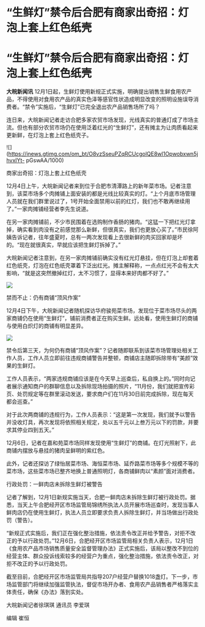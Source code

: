 # “生鲜灯”禁令后合肥有商家出奇招：灯泡上套上红色纸壳

# “生鲜灯”禁令后合肥有商家出奇招：灯泡上套上红色纸壳

**大皖新闻讯**
12月1日起，生鲜灯使用新规正式实施，明确提出销售生鲜食用农产品，不得使用对食用农产品的真实色泽等感官性状造成明显改变的照明设施误导消费者。“禁令”实施后，“生鲜灯”已完全退出农产品销售场所了吗？

连日来，大皖新闻记者走访合肥多家农贸市场发现，光线真实的普通灯成了市场主流。但也有部分农贸市场仍在使用泛着红光的“生鲜灯”，还有摊主为让肉质看起来更新鲜，在灯泡上套上红色纸壳子。

![](https://inews.gtimg.com/om_bt/O8vzSseuPZqRCUcgolQE8wl1Opwobxwn5jhvxIYt-
pGswAA/1000)

商家出奇招：灯泡上套上红色纸壳

12月4日上午，大皖新闻记者来到位于合肥市清潭路上的新年菜市场。记者注意到，该菜市场多个肉摊铺上面安装的都是光线比较真实的灯。“上个月底市场管理人员就在我们群里说过了，1号开始全面禁用以前的红灯，我们也不敢再继续用了。”一家肉摊铺经营者李先生说道。

在另一家肉摊铺前，不少市民围着在选购制作香肠的猪肉。“这猛一下把红光灯拿掉，确实看到肉没有之前感觉那么新鲜，但很真实，我们也更放心买了。”市民徐阿姨告诉记者，往年盛夏时，总有一两次发现看上去很新鲜的肉买回家却是坏的。“现在就很真实，早就应该把生鲜灯拆掉了。”

大皖新闻记者注意到，在另一家肉摊铺前确实没有红光灯悬挂，但在灯泡上却套着红色纸壳，灯泡在红色纸壳罩着下泛出红光。摊主解释称，一点点红光不会有太大影响，“就是这突然撤掉红灯，太不习惯了，显得本来好肉都不好了。”

![](https://inews.gtimg.com/om_bt/O1v-q9newE2jAhaagM3fZaC_fY59AafSrfBs466USB9AAAA/1000)

禁而不止：仍有商铺“顶风作案”

12月4日下午，大皖新闻记者随机探访华府骏苑菜市场，发现位于菜市场尽头的两家商铺仍在使用“生鲜灯”，铺前消费者正在购买生鲜。远处看，使用生鲜灯的商铺与使用白炽灯的商铺有明显差异。

![](https://inews.gtimg.com/om_bt/OmWSvDr7t9aaiOTatvRT_QobOYPVZwqiCyRnRp2boiL1cAA/1000)

禁令后第三天，为何仍有商铺“顶风作案”？记者随即联系到该菜市场管理处相关工作人员，工作人员立即前往违规商铺警告并整顿，商铺店主随即拆除带有“美颜”效果的生鲜灯。

工作人员表示，“两家违规商铺应该是在今天早上巡查后，私自换上的。”同时向记者展示通知商户的群聊信息以及拆除现场拍摄的照片，“11月份，我们就把宣传彩页、处罚规定等在群里滚动发送，要求商户们在11月30日前完成拆除，现在每天都会巡查。”

对于此次两商铺的违规行为，工作人员表示：“这是第一次发现，我们就予以警告并没收灯具，再次发现将依照相关规定，处以五千元以上叁万元以下的罚款，并要求其停业四到五天。”

12月6日，记者在嘉和苑菜市场同样发现使用“生鲜灯”的商铺。在灯光照射下，此商铺内摆放与悬挂的猪肉呈鲜明的紫红色。

此外，记者还探访了绿怡居菜市场、海恒菜市场、延乔路菜市场等多个规模不等的菜市场，这些菜市场已整齐地换上普通照明灯，各商铺鲜肉以“素颜”面对消费者。

行政处罚：一鲜肉店未拆除生鲜灯被警告

记者了解到，12月1日新规实施当天，合肥一鲜肉店未拆除生鲜灯被行政处罚。据悉，当天上午合肥经开区市场监管局锦绣所执法人员开展市场巡查时，发现当事人鲜肉店仍在使用生鲜灯，执法人员立即要求负责人拆除生鲜灯，并当场做出行政处罚（警告）。

“新规正式实施后，我们正在强化整治措施，依法责令改正并给予警告，对拒不改正的予以行政处罚。”12月6日，合肥经开区市场监管局相关负责人表示，12月1日《食用农产品市场销售质量安全监督管理办法》正式实施后，该局以整改不到位的经营主体、群众投诉线索较多的经营户为重点，强化整治措施，依法责令改正，对拒不改正的予以行政处罚。

截至目前，合肥经开区市场监管局共指导207户经营户替换1018盏灯。下一步，市场监管部门将继续加强监管执法，督促市场开办者、食用农产品销售者严格落实主体责任，确保《办法》落到实处。

大皖新闻记者徐琪琪 通讯员 李爱琪

编辑 崔恒

